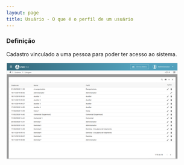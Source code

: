 ```yaml
---
layout: page
title: Usuário - O que é o perfil de um usuário
---
```


### Definição

Cadastro vinculado a uma pessoa para poder ter acesso ao sistema.

<div class="text-center">
  <img alt="O que é um perfil de um usuário" src="o-que-e-o-perfil-de-um-usuario-img-01.png" style="width: 90%;">
</div>
